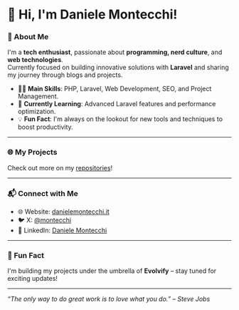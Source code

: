 # 👋 Hi, I'm Daniele Montecchi!

### 🚀 About Me
I'm a **tech enthusiast**, passionate about **programming, nerd culture**, and **web technologies**.  
Currently focused on building innovative solutions with **Laravel** and sharing my journey through blogs and projects.  

- 🧑‍💻 **Main Skills**: PHP, Laravel, Web Development, SEO, and Project Management.
- 🌱 **Currently Learning**: Advanced Laravel features and performance optimization.
- 💡 **Fun Fact**: I'm always on the lookout for new tools and techniques to boost productivity.

---

### 🌐 My Projects

Check out more on my [repositories](https://github.com/username?tab=repositories)!

---

### 📬 Connect with Me
- 🌐 Website: [danielemontecchi.it](https://danielemontecchi.it)
- 🐦 X: [@montecchi](https://x.com/montecchi)
- 💼 LinkedIn: [Daniele Montecchi](https://www.linkedin.com/in/danielemontecchi)

---

### 🌟 Fun Fact
I'm building my projects under the umbrella of **Evolvify** – stay tuned for exciting updates!

---

_“The only way to do great work is to love what you do.” – Steve Jobs_


